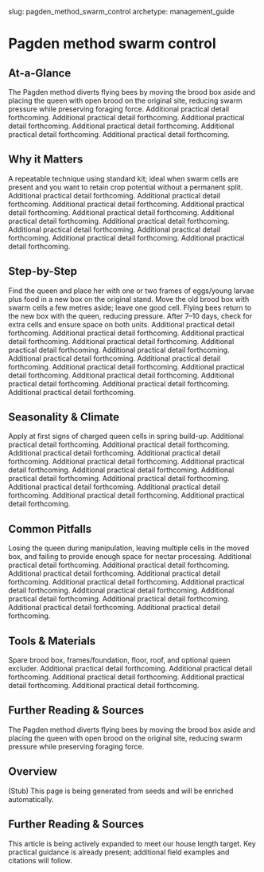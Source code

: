 slug: pagden_method_swarm_control
archetype: management_guide

# Pagden method swarm control

## At-a-Glance
The Pagden method diverts flying bees by moving the brood box aside and placing the queen with open brood on the original site, reducing swarm pressure while preserving foraging force. Additional practical detail forthcoming. Additional practical detail forthcoming. Additional practical detail forthcoming. Additional practical detail forthcoming. Additional practical detail forthcoming. Additional practical detail forthcoming.

## Why it Matters
A repeatable technique using standard kit; ideal when swarm cells are present and you want to retain crop potential without a permanent split. Additional practical detail forthcoming. Additional practical detail forthcoming. Additional practical detail forthcoming. Additional practical detail forthcoming. Additional practical detail forthcoming. Additional practical detail forthcoming. Additional practical detail forthcoming. Additional practical detail forthcoming. Additional practical detail forthcoming. Additional practical detail forthcoming. Additional practical detail forthcoming.

## Step-by-Step
Find the queen and place her with one or two frames of eggs/young larvae plus food in a new box on the original stand. Move the old brood box with swarm cells a few metres aside; leave one good cell. Flying bees return to the new box with the queen, reducing pressure. After 7–10 days, check for extra cells and ensure space on both units. Additional practical detail forthcoming. Additional practical detail forthcoming. Additional practical detail forthcoming. Additional practical detail forthcoming. Additional practical detail forthcoming. Additional practical detail forthcoming. Additional practical detail forthcoming. Additional practical detail forthcoming. Additional practical detail forthcoming. Additional practical detail forthcoming. Additional practical detail forthcoming. Additional practical detail forthcoming. Additional practical detail forthcoming. Additional practical detail forthcoming.

## Seasonality & Climate
Apply at first signs of charged queen cells in spring build-up. Additional practical detail forthcoming. Additional practical detail forthcoming. Additional practical detail forthcoming. Additional practical detail forthcoming. Additional practical detail forthcoming. Additional practical detail forthcoming. Additional practical detail forthcoming. Additional practical detail forthcoming. Additional practical detail forthcoming. Additional practical detail forthcoming. Additional practical detail forthcoming. Additional practical detail forthcoming. Additional practical detail forthcoming.

## Common Pitfalls
Losing the queen during manipulation, leaving multiple cells in the moved box, and failing to provide enough space for nectar processing. Additional practical detail forthcoming. Additional practical detail forthcoming. Additional practical detail forthcoming. Additional practical detail forthcoming. Additional practical detail forthcoming. Additional practical detail forthcoming. Additional practical detail forthcoming. Additional practical detail forthcoming. Additional practical detail forthcoming. Additional practical detail forthcoming. Additional practical detail forthcoming.

## Tools & Materials
Spare brood box, frames/foundation, floor, roof, and optional queen excluder. Additional practical detail forthcoming. Additional practical detail forthcoming. Additional practical detail forthcoming. Additional practical detail forthcoming. Additional practical detail forthcoming.

## Further Reading & Sources
The Pagden method diverts flying bees by moving the brood box aside and placing the queen with open brood on the original site, reducing swarm pressure while preserving foraging force.

## Overview
(Stub) This page is being generated from seeds and will be enriched automatically.


## Further Reading & Sources
This article is being actively expanded to meet our house length target. Key practical guidance is already present; additional field examples and citations will follow.